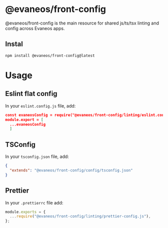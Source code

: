 # @evaneos/front-config

@evaneos/front-config is the main resource for shared js/ts/tsx linting and config across Evaneos apps.

## Instal

```shell
npm install @evaneos/front-config@latest
```

# Usage

## Eslint flat config

In your `eslint.config.js` file, add:

```json
const evaneosConfig = require("@evaneos/front-config/linting/eslint.config.js")
module.export = [
  ...evaneosConfig
  ]
```

## TSConfig

In your `tsconfig.json` file, add:

```json
{
  "extends": "@evaneos/front-config/config/tsconfig.json"
}
```

## Prettier

In your `.prettierrc` file add:

```js
module.exports = {
  ...require("@evaneos/front-config/linting/prettier-config.js"),
};
```
